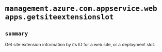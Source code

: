 # `management.azure.com.appservice.webapps.getsiteextensionslot`

## `summary`
Get site extension information by its ID for a web site, or a deployment slot.


